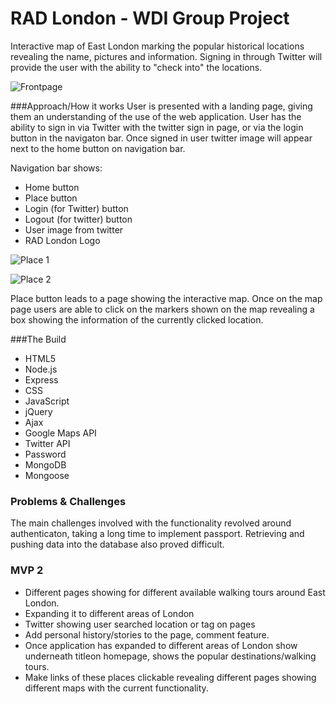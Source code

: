 # RAD London - WDI Group Project

Interactive map of East London marking the popular historical locations revealing the name, pictures and information. Signing in through Twitter will provide the user with the ability to "check into" the locations. 

![Frontpage](https://cloud.githubusercontent.com/assets/13486932/10378251/ca572906-6dff-11e5-9213-66902c9db244.png "Front Page")


###Approach/How it works
User is presented with a landing page, giving them an understanding of the use of the web application. User has the ability to sign in via Twitter with the twitter sign in page, or via the login button in the navigaton bar. Once signed in user twitter image will appear next to the home button on navigation bar. 

Navigation bar shows:

* Home button 
* Place button 
* Login (for Twitter) button
* Logout (for twitter) button
* User image from twitter
* RAD London Logo

![Place 1](https://cloud.githubusercontent.com/assets/13486932/10378628/d3fb31f8-6e01-11e5-9a2c-8ec1974cf124.png "Freedom Press: Place example")



![Place 2](https://cloud.githubusercontent.com/assets/13486932/10378716/52161940-6e02-11e5-9e6c-bf7cfc92e70f.png "Battle of Cable Street: Place example")

Place button leads to a page showing the interactive map.
Once on the map page users are able to click on the markers shown on the map revealing a box showing the information of the currently clicked location. 

###The Build

* HTML5
* Node.js
* Express
* CSS
* JavaScript
* jQuery
* Ajax
* Google Maps API
* Twitter API
* Password 
* MongoDB
* Mongoose

### Problems & Challenges 

The main challenges involved with the functionality revolved around authenticaton, taking a long time to implement passport.
Retrieving and pushing data into the database also proved difficult. 

### MVP 2
* Different pages showing for different available walking tours around East London.
* Expanding it to different areas of London
* Twitter showing user searched location or tag on pages
* Add personal history/stories to the page, comment feature. 
* Once application has expanded to different areas of London show underneath titleon homepage, shows the popular destinations/walking tours.
* Make links of these places clickable revealing different pages showing different maps with the current functionality.
